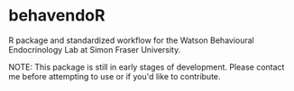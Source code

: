 # behavendoR
R package and standardized workflow for the Watson Behavioural Endocrinology Lab at Simon Fraser University.


NOTE: This package is still in early stages of development. Please contact me before attempting to use or if you'd like to contribute. 


